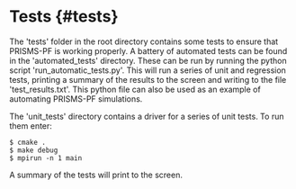 # Tests {#tests}
The 'tests' folder in the root directory contains some tests to ensure that PRISMS-PF is working properly. A battery of automated tests can be found in the 'automated_tests' directory. These can be run by running the python script 'run_automatic_tests.py'. This will run a series of unit and regression tests, printing a summary of the results to the screen and writing to the file 'test_results.txt'. This python file can also be used as an example of automating PRISMS-PF simulations.

The 'unit_tests' directory contains a driver for a series of unit tests. To run them enter:
```
$ cmake .
$ make debug
$ mpirun -n 1 main
```
A summary of the tests will print to the screen.
